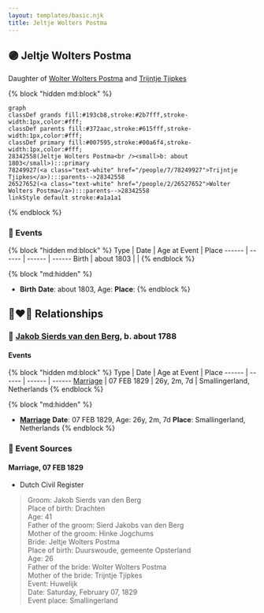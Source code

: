 ```yaml
---
layout: templates/basic.njk
title: Jeltje Wolters Postma
---
```

## 🟣 Jeltje Wolters Postma

Daughter of [Wolter Wolters Postma](/people/2/26527652) and [Trijntje Tjipkes](/people/7/78249927)

{% block "hidden md:block" %}
```mermaid
graph
classDef grands fill:#193cb8,stroke:#2b7fff,stroke-width:1px,color:#fff;
classDef parents fill:#372aac,stroke:#615fff,stroke-width:1px,color:#fff;
classDef primary fill:#007595,stroke:#00a6f4,stroke-width:1px,color:#fff;
28342558(Jeltje Wolters Postma<br /><small>b: about 1803</small>):::primary
78249927(<a class="text-white" href="/people/7/78249927">Trijntje Tjipkes</a>):::parents-->28342558
26527652(<a class="text-white" href="/people/2/26527652">Wolter Wolters Postma</a>):::parents-->28342558
linkStyle default stroke:#a1a1a1
```
{% endblock %}

### 📆 Events

{% block "hidden md:block" %}
Type | Date | Age at Event | Place
------ | ------ | ------ | ------
Birth | about 1803 |  |
{% endblock %}

{% block "md:hidden" %}
- **Birth**
**Date**: about 1803, Age:
**Place**:
{% endblock %}

## 👩‍❤️‍👨 Relationships

### 🔵 [Jakob Sierds van den Berg](/people/7/74645149), b. about 1788

#### Events

{% block "hidden md:block" %}
Type | Date | Age at Event | Place
------ | ------ | ------ | ------
[Marriage](#event-family-0-event-0) | 07 FEB 1829 | 26y, 2m, 7d | Smallingerland, Netherlands
{% endblock %}

{% block "md:hidden" %}
- **[Marriage](#event-family-0-event-0)**
**Date**: 07 FEB 1829, Age: 26y, 2m, 7d
**Place**: Smallingerland, Netherlands
{% endblock %}

### 📰 Event Sources

#### <a id="event-family-0-event-0"></a> Marriage, 07 FEB 1829
* Dutch Civil Register
>   
  > Groom: Jakob Sierds van den Berg  
  > Place of birth: Drachten  
  > Age: 41  
  > Father of the groom: Sierd Jakobs van den Berg  
  > Mother of the groom: Hinke Jogchums  
  > Bride: Jeltje Wolters Postma  
  > Place of birth: Duurswoude, gemeente Opsterland  
  > Age: 26  
  > Father of the bride: Wolter Wolters Postma  
  > Mother of the bride: Trijntje Tjipkes  
  > Event: Huwelijk  
  > Date: Saturday, February 07, 1829  
  > Event place: Smallingerland